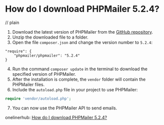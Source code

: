 # How do I download PHPMailer 5.2.4?
// plain

1. Download the latest version of PHPMailer from the [GitHub repository](https://github.com/PHPMailer/PHPMailer).
2. Unzip the downloaded file to a folder.
3. Open the file `composer.json` and change the version number to `5.2.4`:
```
"require": {
    "phpmailer/phpmailer": "5.2.4"
}
```
4. Run the command `composer update` in the terminal to download the specified version of PHPMailer.
5. After the installation is complete, the `vendor` folder will contain the PHPMailer files.
6. Include the `autoload.php` file in your project to use PHPMailer:
```php
require 'vendor/autoload.php';
```
7. You can now use the PHPMailer API to send emails.

onelinerhub: [How do I download PHPMailer 5.2.4?](https://onelinerhub.com/phpmailer/how-do-i-download-phpmailer------)